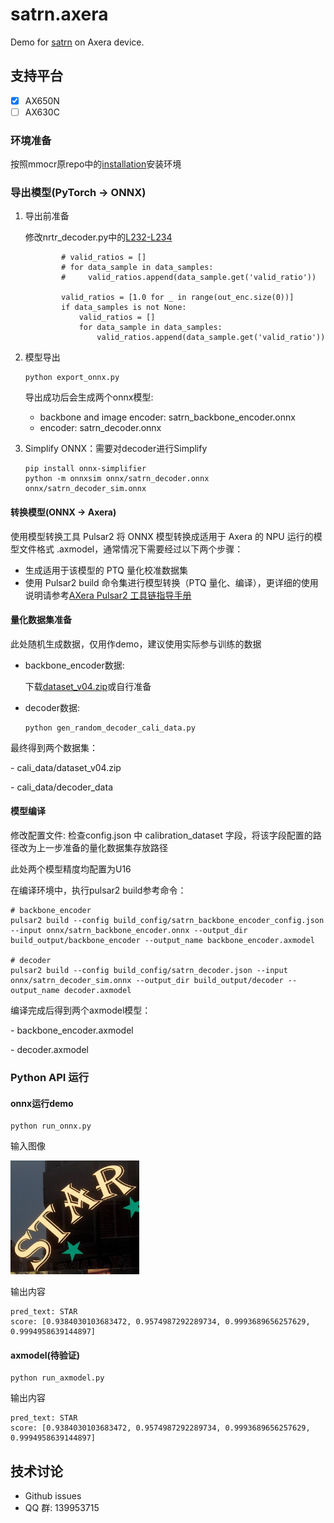 # satrn.axera
Demo for [satrn](https://github.com/open-mmlab/mmocr/blob/main/configs/textrecog/satrn/README.md) on Axera device.

## 支持平台
- [x] AX650N
- [ ] AX630C

### 环境准备
按照mmocr原repo中的[installation](https://github.com/open-mmlab/mmocr/tree/main?tab=readme-ov-file#installation)安装环境


### 导出模型(PyTorch -> ONNX)
1. 导出前准备

    修改nrtr_decoder.py中的[L232-L234](https://github.com/open-mmlab/mmocr/blob/main/mmocr/models/textrecog/decoders/nrtr_decoder.py#L232)

    ```
            # valid_ratios = []
            # for data_sample in data_samples:
            #     valid_ratios.append(data_sample.get('valid_ratio'))

            valid_ratios = [1.0 for _ in range(out_enc.size(0))]
            if data_samples is not None:
                valid_ratios = []
                for data_sample in data_samples:
                    valid_ratios.append(data_sample.get('valid_ratio'))
    ```


2. 模型导出
    ```
    python export_onnx.py
    ```
    导出成功后会生成两个onnx模型:
    - backbone and image encoder: satrn_backbone_encoder.onnx
    - encoder: satrn_decoder.onnx

3. Simplify ONNX：需要对decoder进行Simplify
    ```
    pip install onnx-simplifier
    python -m onnxsim onnx/satrn_decoder.onnx onnx/satrn_decoder_sim.onnx
    ```


#### 转换模型(ONNX -> Axera)
使用模型转换工具 Pulsar2 将 ONNX 模型转换成适用于 Axera 的 NPU 运行的模型文件格式 .axmodel，通常情况下需要经过以下两个步骤：

- 生成适用于该模型的 PTQ 量化校准数据集
- 使用 Pulsar2 build 命令集进行模型转换（PTQ 量化、编译），更详细的使用说明请参考[AXera Pulsar2 工具链指导手册](https://pulsar2-docs.readthedocs.io/zh-cn/latest/index.html)

#### 量化数据集准备
此处随机生成数据，仅用作demo，建议使用实际参与训练的数据
- backbone_encoder数据:

    下载[dataset_v04.zip](https://github.com/user-attachments/files/20480889/dataset_v04.zip)或自行准备

- decoder数据:
    ```
    python gen_random_decoder_cali_data.py
    ```
最终得到两个数据集：

\- cali_data/dataset_v04.zip

\- cali_data/decoder_data

#### 模型编译
修改配置文件: 检查config.json 中 calibration_dataset 字段，将该字段配置的路径改为上一步准备的量化数据集存放路径

此处两个模型精度均配置为U16

在编译环境中，执行pulsar2 build参考命令：
```
# backbone_encoder
pulsar2 build --config build_config/satrn_backbone_encoder_config.json --input onnx/satrn_backbone_encoder.onnx --output_dir build_output/backbone_encoder --output_name backbone_encoder.axmodel

# decoder
pulsar2 build --config build_config/satrn_decoder.json --input onnx/satrn_decoder_sim.onnx --output_dir build_output/decoder --output_name decoder.axmodel
```



编译完成后得到两个axmodel模型：


\- backbone_encoder.axmodel

\- decoder.axmodel


### Python API 运行


#### onnx运行demo

```
python run_onnx.py
```

输入图像

![](mmor_demo/demo/demo_text_recog.jpg)


输出内容
```shell
pred_text: STAR
score: [0.9384030103683472, 0.9574987292289734, 0.9993689656257629, 0.9994958639144897]
```

#### axmodel(待验证)
```
python run_axmodel.py
```

输出内容
```shell
pred_text: STAR
score: [0.9384030103683472, 0.9574987292289734, 0.9993689656257629, 0.9994958639144897]
```


## 技术讨论

- Github issues
- QQ 群: 139953715
